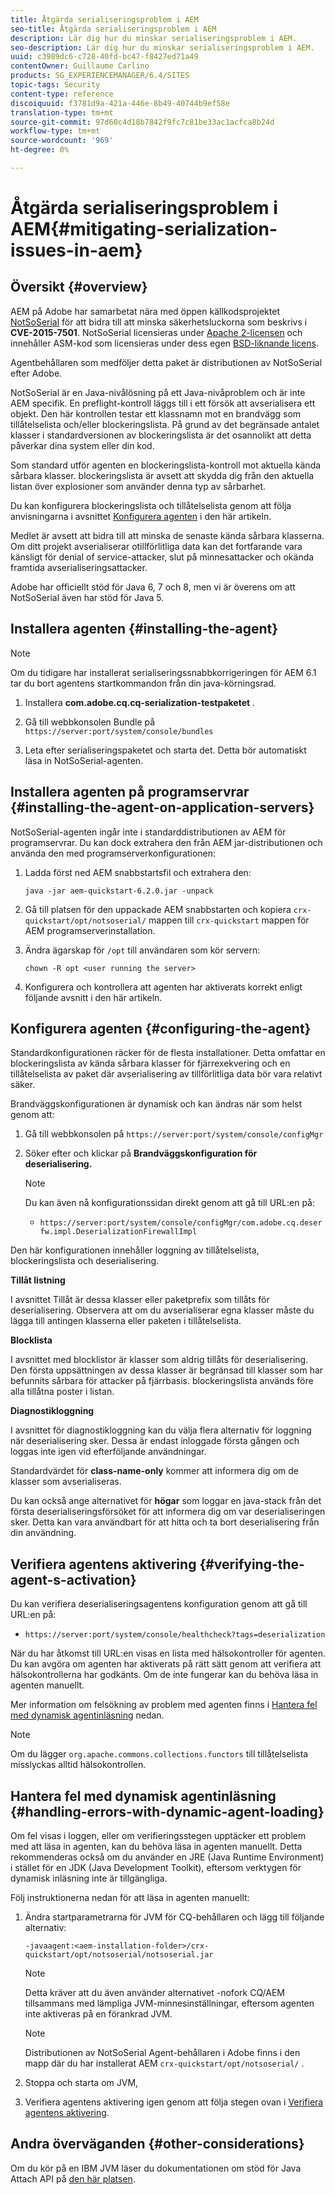 ```yaml
---
title: Åtgärda serialiseringsproblem i AEM
seo-title: Åtgärda serialiseringsproblem i AEM
description: Lär dig hur du minskar serialiseringsproblem i AEM.
seo-description: Lär dig hur du minskar serialiseringsproblem i AEM.
uuid: c3989dc6-c728-40fd-bc47-f8427ed71a49
contentOwner: Guillaume Carlino
products: SG_EXPERIENCEMANAGER/6.4/SITES
topic-tags: Security
content-type: reference
discoiquuid: f3781d9a-421a-446e-8b49-40744b9ef58e
translation-type: tm+mt
source-git-commit: 97d60c4d18b7842f9fc7c81be33ac1acfca8b24d
workflow-type: tm+mt
source-wordcount: '969'
ht-degree: 0%

---
```



# Åtgärda serialiseringsproblem i AEM{#mitigating-serialization-issues-in-aem}

## Översikt {#overview}

AEM på Adobe har samarbetat nära med öppen källkodsprojektet [NotSoSerial](https://github.com/kantega/notsoserial) för att bidra till att minska säkerhetsluckorna som beskrivs i **CVE-2015-7501**. NotSoSerial licensieras under [Apache 2-licensen](https://www.apache.org/licenses/LICENSE-2.0) och innehåller ASM-kod som licensieras under dess egen [BSD-liknande licens](https://asm.ow2.org/license.html).

Agentbehållaren som medföljer detta paket är distributionen av NotSoSerial efter Adobe.

NotSoSerial är en Java-nivålösning på ett Java-nivåproblem och är inte AEM specifik. En preflight-kontroll läggs till i ett försök att avserialisera ett objekt. Den här kontrollen testar ett klassnamn mot en brandvägg som tillåtelselista och/eller blockeringslista. På grund av det begränsade antalet klasser i standardversionen av blockeringslista är det osannolikt att detta påverkar dina system eller din kod.

Som standard utför agenten en blockeringslista-kontroll mot aktuella kända sårbara klasser. blockeringslista är avsett att skydda dig från den aktuella listan över explosioner som använder denna typ av sårbarhet.

Du kan konfigurera blockeringslista och tillåtelselista genom att följa anvisningarna i avsnittet [Konfigurera agenten](/help/sites-administering/mitigating-serialization-issues.md#configuring-the-agent) i den här artikeln.

Medlet är avsett att bidra till att minska de senaste kända sårbara klasserna. Om ditt projekt avserialiserar otillförlitliga data kan det fortfarande vara känsligt för denial of service-attacker, slut på minnesattacker och okända framtida avserialiseringsattacker.

Adobe har officiellt stöd för Java 6, 7 och 8, men vi är överens om att NotSoSerial även har stöd för Java 5.

## Installera agenten {#installing-the-agent}

>[!NOTE]
>
>Om du tidigare har installerat serialiseringssnabbkorrigeringen för AEM 6.1 tar du bort agentens startkommandon från din java-körningsrad.

1. Installera **com.adobe.cq.cq-serialization-testpaketet** .

1. Gå till webbkonsolen Bundle på `https://server:port/system/console/bundles`
1. Leta efter serialiseringspaketet och starta det. Detta bör automatiskt läsa in NotSoSerial-agenten.

## Installera agenten på programservrar {#installing-the-agent-on-application-servers}

NotSoSerial-agenten ingår inte i standarddistributionen av AEM för programservrar. Du kan dock extrahera den från AEM jar-distributionen och använda den med programserverkonfigurationen:

1. Ladda först ned AEM snabbstartsfil och extrahera den:

   ```shell
   java -jar aem-quickstart-6.2.0.jar -unpack
   ```

1. Gå till platsen för den uppackade AEM snabbstarten och kopiera `crx-quickstart/opt/notsoserial/` mappen till `crx-quickstart` mappen för AEM programserverinstallation.

1. Ändra ägarskap för `/opt` till användaren som kör servern:

   ```shell
   chown -R opt <user running the server>
   ```

1. Konfigurera och kontrollera att agenten har aktiverats korrekt enligt följande avsnitt i den här artikeln.

## Konfigurera agenten {#configuring-the-agent}

Standardkonfigurationen räcker för de flesta installationer. Detta omfattar en blockeringslista av kända sårbara klasser för fjärrexekvering och en tillåtelselista av paket där avserialisering av tillförlitliga data bör vara relativt säker.

Brandväggskonfigurationen är dynamisk och kan ändras när som helst genom att:

1. Gå till webbkonsolen på `https://server:port/system/console/configMgr`
1. Söker efter och klickar på **Brandväggskonfiguration för deserialisering.**

   >[!NOTE]
   >
   >Du kan även nå konfigurationssidan direkt genom att gå till URL:en på:
   >
   >* `https://server:port/system/console/configMgr/com.adobe.cq.deserfw.impl.DeserializationFirewallImpl`


Den här konfigurationen innehåller loggning av tillåtelselista, blockeringslista och deserialisering.

**Tillåt listning**

I avsnittet Tillåt är dessa klasser eller paketprefix som tillåts för deserialisering. Observera att om du avserialiserar egna klasser måste du lägga till antingen klasserna eller paketen i tillåtelselista.

**Blocklista**

I avsnittet med blocklistor är klasser som aldrig tillåts för deserialisering. Den första uppsättningen av dessa klasser är begränsad till klasser som har befunnits sårbara för attacker på fjärrbasis. blockeringslista används före alla tillåtna poster i listan.

**Diagnostikloggning**

I avsnittet för diagnostikloggning kan du välja flera alternativ för loggning när deserialisering sker. Dessa är endast inloggade första gången och loggas inte igen vid efterföljande användningar.

Standardvärdet för **class-name-only** kommer att informera dig om de klasser som avserialiseras.

Du kan också ange alternativet för **högar** som loggar en java-stack från det första deserialiseringsförsöket för att informera dig om var deserialiseringen sker. Detta kan vara användbart för att hitta och ta bort deserialisering från din användning.

## Verifiera agentens aktivering {#verifying-the-agent-s-activation}

Du kan verifiera deserialiseringsagentens konfiguration genom att gå till URL:en på:

* `https://server:port/system/console/healthcheck?tags=deserialization`

När du har åtkomst till URL:en visas en lista med hälsokontroller för agenten. Du kan avgöra om agenten har aktiverats på rätt sätt genom att verifiera att hälsokontrollerna har godkänts. Om de inte fungerar kan du behöva läsa in agenten manuellt.

Mer information om felsökning av problem med agenten finns i [Hantera fel med dynamisk agentinläsning](#handling-errors-with-dynamic-agent-loading) nedan.

>[!NOTE]
>
>Om du lägger `org.apache.commons.collections.functors` till tillåtelselista misslyckas alltid hälsokontrollen.

## Hantera fel med dynamisk agentinläsning {#handling-errors-with-dynamic-agent-loading}

Om fel visas i loggen, eller om verifieringsstegen upptäcker ett problem med att läsa in agenten, kan du behöva läsa in agenten manuellt. Detta rekommenderas också om du använder en JRE (Java Runtime Environment) i stället för en JDK (Java Development Toolkit), eftersom verktygen för dynamisk inläsning inte är tillgängliga.

Följ instruktionerna nedan för att läsa in agenten manuellt:

1. Ändra startparametrarna för JVM för CQ-behållaren och lägg till följande alternativ:

   ```shell
   -javaagent:<aem-installation-folder>/crx-quickstart/opt/notsoserial/notsoserial.jar
   ```

   >[!NOTE]
   >
   >Detta kräver att du även använder alternativet -nofork CQ/AEM tillsammans med lämpliga JVM-minnesinställningar, eftersom agenten inte aktiveras på en förankrad JVM.

   >[!NOTE]
   >
   >Distributionen av NotSoSerial Agent-behållaren i Adobe finns i den mapp där du har installerat AEM `crx-quickstart/opt/notsoserial/` .

1. Stoppa och starta om JVM,

1. Verifiera agentens aktivering igen genom att följa stegen ovan i [Verifiera agentens aktivering](/help/sites-administering/mitigating-serialization-issues.md#verifying-the-agent-s-activation).

## Andra överväganden {#other-considerations}

Om du kör på en IBM JVM läser du dokumentationen om stöd för Java Attach API på [den här platsen](https://www.ibm.com/support/knowledgecenter/SSSTCZ_2.0.0/com.ibm.rt.doc.20/user/attachapi.html).

